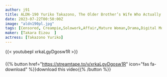 ```yaml
---
author: j91
title: ALDN-190 Yuriko Takazono, The Older Brother’s Wife Who Actually Liked It From Before
date: 2023-07-22T00:50:00Z
image: "aldn190pl.jpg"
tags: [Censored, Creampie,Solowork,Affair,Mature Woman,Drama,Digital Mosaic	]
maker: [Takara Eizou  ]
actress: [Takazono Yuriko]
---
```



{{< youtubepl xrkaLgyDgosw1R >}}
###

{{% button href="https://streamtape.to/v/xrkaLgyDgosw1R" icon="fas fa-download" %}}download this video{{% /button %}}
